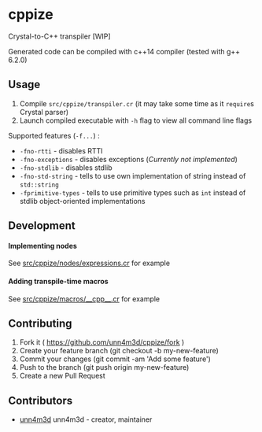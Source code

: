 # cppize

Crystal-to-C++ transpiler [WIP]

Generated code can be compiled with c++14 compiler (tested with g++ 6.2.0)

## Usage

1. Compile `src/cppize/transpiler.cr` (it may take some time as it `require`s Crystal parser)
2. Launch compiled executable with `-h` flag to view all command line flags

Supported features (`-f...`) :
* `-fno-rtti` - disables RTTI
* `-fno-exceptions` - disables exceptions (*Currently not implemented*)
* `-fno-stdlib` - disables stdlib
* `-fno-std-string` - tells to use own implementation of string instead of `std::string`
* `-fprimitive-types` - tells to use primitive types such as `int` instead of stdlib object-oriented implementations


## Development

#### Implementing nodes

See [src/cppize/nodes/expressions.cr](src/cppize/nodes/expressions.cr) for example

#### Adding transpile-time macros

See [src/cppize/macros/\_\_cpp\_\_.cr](src/cppize/macros/__cpp__.cr) for example

## Contributing

1. Fork it ( https://github.com/unn4m3d/cppize/fork )
2. Create your feature branch (git checkout -b my-new-feature)
3. Commit your changes (git commit -am 'Add some feature')
4. Push to the branch (git push origin my-new-feature)
5. Create a new Pull Request

## Contributors

- [unn4m3d](https://github.com/unn4m3d) unn4m3d - creator, maintainer
